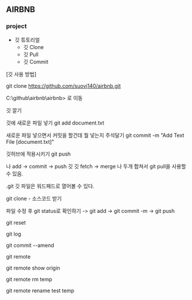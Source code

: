 ## AIRBNB
### project


* 깃 튜토리얼
  * 깃 Clone
  * 깃 Pull
  * 깃 Commit


[깃 사용 방법] 

git clone https://github.com/suovj140/airbnb.git

C:\github\airbnb\airbnb> 로 이동

깃 깔기

깃에 새로운 파일 넣기 git add document.txt

새로운 파일 넣으면서 커밋을 할건데 뭘 넣는지 주석달기 git commit -m "Add Text File [document.txt]"

깃허브에 적용시키기 git push

나 add -> commit -> push 깃
깃 fetch -> merge 나  두개 합쳐서 git pull을 사용할 수 있음.

.git 깃 파일은 워드패드로 열어볼 수 있다.

git clone - 소스코드 받기

파일 수정 후 git status로 확인하기 -> git add -> git commit -m -> git push

git reset

git log

git commit --amend

git remote

git remote show origin

git remote rm temp

git remote rename test temp
